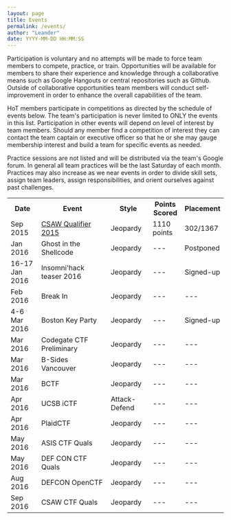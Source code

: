 ```yaml
---
layout: page
title: Events
permalink: /events/
author: "Leander"
date: YYYY-MM-DD HH:MM:SS
---
```

Participation is voluntary and no attempts will be made to force team members to compete, practice, or train. Opportunities will be available for members to share their experience and knowledge through a collaborative means such as Google Hangouts or central repositories such as Github. Outside of collaborative opportunities team members will conduct self-improvement in order to enhance the overall capabilities of the team.

HoT members participate in competitions as directed by the schedule of events below. The team's participation is never limited to ONLY the events in this list. Participation in other events will depend on level of interest by team members. Should any member find a competition of interest they can contact the team captain or executive officer so that he or she may gauge membership interest and build a team for specific events as needed.

Practice sessions are not listed and will be distributed via the team's Google forum. In general all team practices will be the last Saturday of each month. Practices may also increase as we near events in order to divide skill sets, assign team leaders, assign responsibilities, and orient ourselves against past challenges.

<table width="100%">
<tr>
      <th width="15%">Date</th>
      <th width="35%">Event</th>
      <th width="20%">Style</th>
      <th width="15%">Points Scored</th>
      <th width="15%">Placement</th>
</tr>
<tr>
      <td>Sep 2015</td>
      <td><a href="https://ctf.isis.poly.edu/">CSAW Qualifier 2015</a></td>
      <td>Jeopardy</td>
      <td>1110 points</td>
      <td>302/1367</td>
</tr>
<tr>
			<td>Jan 2016</td>
			<td>Ghost in the Shellcode</td>
      <td>Jeopardy</td>
      <td>---</td>
      <td>Postponed</td>
</tr>
<tr>
			<td>16-17 Jan 2016</td>
			<td>Insomni'hack teaser 2016</td>
      <td>Jeopardy</td>
      <td>---</td>
      <td>Signed-up</td>
</tr>
<tr>
			<td>Feb 2016</td>
			<td>Break In</td>
      <td>Jeopardy</td>
      <td>---</td>
      <td>---</td>
</tr>
<tr>
			<td>4-6 Mar 2016</td>
			<td>Boston Key Party</td>
      <td>Jeopardy</td>
      <td>---</td>
      <td>Signed-up</td>
</tr>
<tr>
			<td>Mar 2016</td>
			<td>Codegate CTF Preliminary</td>
      <td>Jeopardy</td>
      <td>---</td>
      <td>---</td>
</tr>
<tr>
			<td>Mar 2016</td>
			<td>B-Sides Vancouver</td>
      <td>Jeopardy</td>
      <td>---</td>
      <td>---</td>
</tr>
<tr>
			<td>Mar 2016</td>
			<td>BCTF</td>
      <td>Jeopardy</td>
      <td>---</td>
      <td>---</td>
</tr>
<tr>
			<td>Apr 2016</td>
			<td>UCSB iCTF</td>
      <td>Attack-Defend</td>
      <td>---</td>
      <td>---</td>
</tr>
<tr>
			<td>Apr 2016</td>
			<td>PlaidCTF</td>
      <td>Jeopardy</td>
      <td>---</td>
      <td>---</td>
</tr>
<tr>
			<td>May 2016</td>
			<td>ASIS CTF Quals</td>
      <td>Jeopardy</td>
      <td>---</td>
      <td>---</td>
</tr>
<tr>
			<td>May 2016</td>
			<td>DEF CON CTF Quals</td>
      <td>Jeopardy</td>
      <td>---</td>
      <td>---</td>
</tr>
<tr>
			<td>Aug 2016</td>
			<td>DEFCON OpenCTF</td>
      <td>Jeopardy</td>
      <td>---</td>
      <td>---</td>
</tr>
<tr>
			<td>Sep 2016</td>
			<td>CSAW CTF Quals</td>
      <td>Jeopardy</td>
      <td>---</td>
      <td>---</td>
</tr>
<p></table><br/></p>
